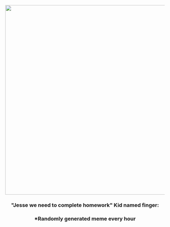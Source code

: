 <p align="center">
        <img src="https://i.redd.it/m982rbpf61o91.gif" width="600" height="600">
        </p>
        <h3 align="center">"Jesse we need to complete homework" Kid named finger:</h3>
        <h3 align="center">*Randomly generated meme every hour</h3>
    